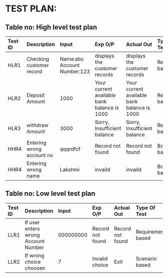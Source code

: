 
# TEST PLAN:


## Table no: High level test plan

|Test ID | Description |  Input   |   Exp O/P   |   Actual Out   |   Type Of Test   |
|:-------|:------------|:-----------|:------------|:---------------|:-----------------|
|HLR1 | Checking customer record| Name:abc   Account Number:123 |   displays the customer records     |      displays the customer records    | Requirement based| 
|HLR2 |Deposit Amount|	1000  | 	Your current available bank balance is 1000|	Your current available bank balance is 1000   |  Requirement based |                   
|HLR3	|withdraw Amount|	3000 |	Sorry, Insufficient balance|Sorry, Insufficient balance	| Requirement based|
|HHR4|	Entering wrong account no|	qqqrdfcf|	Record not found |	Record not found	|Boundary based|
|HHR4 |Entering wrong name	|Lakshmi|	invaild |invaild		|Boundary based|



## Table no: Low level test plan

|Test ID|	Description|	 Input | Exp O/P |	Actual Out	| Type Of Test |
|:-----|:------------|:---------|:--------|:------------|:-------------|
|LLR1	|If user enters wrong Account Number|	000000000	|Record not found |	Record not found | Requirement based |
|LLR2	|If wrong choice choosen|	7	| Invalid choice	| Exit|	Scenario based|


